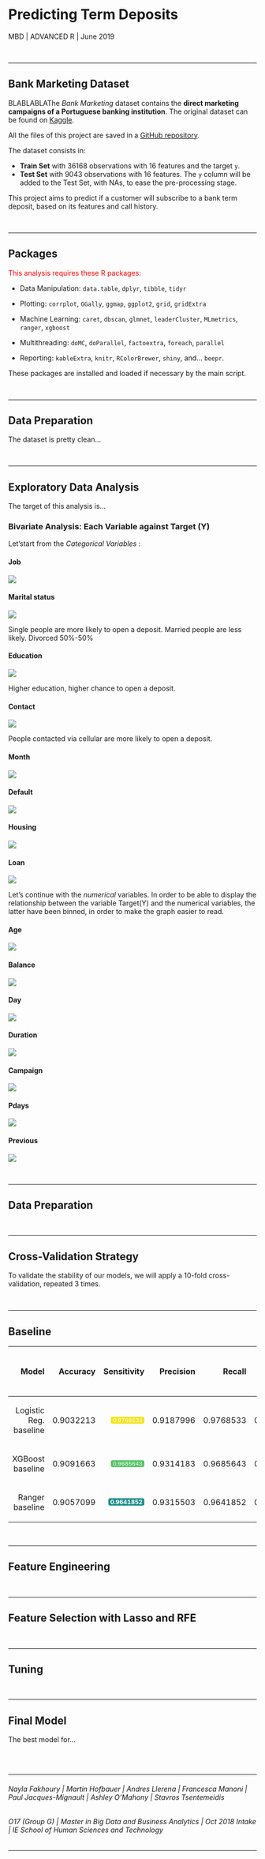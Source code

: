 Predicting Term Deposits
================
MBD | ADVANCED R | June 2019

</br>

-----

## Bank Marketing Dataset

BLABLABLAThe *Bank Marketing* dataset contains the **direct marketing
campaigns of a Portuguese banking institution**. The original dataset
can be found on
[Kaggle](https://www.kaggle.com/henriqueyamahata/bank-marketing).

All the files of this project are saved in a [GitHub
repository](https://github.com/ashomah/Bank-Marketing).

The dataset consists in:

  - **Train Set** with 36168 observations with 16 features and the
    target `y`.  
  - **Test Set** with 9043 observations with 16 features. The `y` column
    will be added to the Test Set, with NAs, to ease the pre-processing
    stage.

This project aims to predict if a customer will subscribe to a bank term
deposit, based on its features and call history.

</br>

-----

## Packages

<span style="color:red">This analysis requires these R packages:</span>

  - Data Manipulation: `data.table`, `dplyr`, `tibble`, `tidyr`

  - Plotting: `corrplot`, `GGally`, `ggmap`, `ggplot2`, `grid`,
    `gridExtra`

  - Machine Learning: `caret`, `dbscan`, `glmnet`, `leaderCluster`,
    `MLmetrics`, `ranger`, `xgboost`

  - Multithreading: `doMC`, `doParallel`, `factoextra`, `foreach`,
    `parallel`

  - Reporting: `kableExtra`, `knitr`, `RColorBrewer`, `shiny`, and…
    `beepr`.

These packages are installed and loaded if necessary by the main script.

</br>

-----

## Data Preparation

The dataset is pretty clean…

</br>

-----

## Exploratory Data Analysis

The target of this analysis is…

### Bivariate Analysis: Each Variable against Target (Y)

Let’start from the *Categorical Variables*
:

#### Job

![](Bank-Marketing-Report_files/figure-gfm/unnamed-chunk-1-1.png)<!-- -->

#### Marital status

![](Bank-Marketing-Report_files/figure-gfm/unnamed-chunk-2-1.png)<!-- -->

Single people are more likely to open a deposit. Married people are less
likely. Divorced
50%-50%

#### Education

![](Bank-Marketing-Report_files/figure-gfm/unnamed-chunk-3-1.png)<!-- -->

Higher education, higher chance to open a
deposit.

#### Contact

![](Bank-Marketing-Report_files/figure-gfm/unnamed-chunk-4-1.png)<!-- -->

People contacted via cellular are more likely to open a
deposit.

#### Month

![](Bank-Marketing-Report_files/figure-gfm/unnamed-chunk-5-1.png)<!-- -->

#### Default

![](Bank-Marketing-Report_files/figure-gfm/unnamed-chunk-6-1.png)<!-- -->

#### Housing

![](Bank-Marketing-Report_files/figure-gfm/unnamed-chunk-7-1.png)<!-- -->

#### Loan

![](Bank-Marketing-Report_files/figure-gfm/unnamed-chunk-8-1.png)<!-- -->

Let’s continue with the *numerical* variables. In order to be able to
display the relationship between the variable Target(Y) and the
numerical variables, the latter have been binned, in order to make the
graph easier to
read.

#### Age

![](Bank-Marketing-Report_files/figure-gfm/unnamed-chunk-9-1.png)<!-- -->

#### Balance

![](Bank-Marketing-Report_files/figure-gfm/unnamed-chunk-10-1.png)<!-- -->

#### Day

![](Bank-Marketing-Report_files/figure-gfm/unnamed-chunk-11-1.png)<!-- -->

#### Duration

![](Bank-Marketing-Report_files/figure-gfm/unnamed-chunk-12-1.png)<!-- -->

#### Campaign

![](Bank-Marketing-Report_files/figure-gfm/unnamed-chunk-13-1.png)<!-- -->

#### Pdays

![](Bank-Marketing-Report_files/figure-gfm/unnamed-chunk-14-1.png)<!-- -->

#### Previous

![](Bank-Marketing-Report_files/figure-gfm/unnamed-chunk-15-1.png)<!-- -->

</br>

-----

## Data Preparation

</br>

-----

## Cross-Validation Strategy

To validate the stability of our models, we will apply a 10-fold
cross-validation, repeated 3
times.

</br>

-----

## Baseline

<table class="table table-hover table-condensed" style="margin-left: auto; margin-right: auto;">

<thead>

<tr>

<th style="text-align:right;">

Model

</th>

<th style="text-align:right;">

Accuracy

</th>

<th style="text-align:right;">

Sensitivity

</th>

<th style="text-align:right;">

Precision

</th>

<th style="text-align:right;">

Recall

</th>

<th style="text-align:right;">

F1 Score

</th>

<th style="text-align:right;">

Coefficients

</th>

<th style="text-align:right;">

Train Time (min)

</th>

</tr>

</thead>

<tbody>

<tr>

<td style="text-align:right;">

Logistic Reg.
baseline

</td>

<td style="text-align:right;">

0.9032213

</td>

<td style="text-align:right;">

<span style="     color: ghostwhite;border-radius: 4px; padding-right: 4px; padding-left: 4px; background-color: rgba(241, 229, 29, 1);font-size: 11px;">0.9768533</span>

</td>

<td style="text-align:right;">

0.9187996

</td>

<td style="text-align:right;">

0.9768533

</td>

<td style="text-align:right;">

0.9469375

</td>

<td style="text-align:right;">

49

</td>

<td style="text-align:right;">

0.4

</td>

</tr>

<tr>

<td style="text-align:right;">

XGBoost
baseline

</td>

<td style="text-align:right;">

0.9091663

</td>

<td style="text-align:right;">

<span style="     color: ghostwhite;border-radius: 4px; padding-right: 4px; padding-left: 4px; background-color: rgba(87, 198, 102, 1);font-size: 11px;">0.9685643</span>

</td>

<td style="text-align:right;">

0.9314183

</td>

<td style="text-align:right;">

0.9685643

</td>

<td style="text-align:right;">

0.9496282

</td>

<td style="text-align:right;">

48

</td>

<td style="text-align:right;">

26.2

</td>

</tr>

<tr>

<td style="text-align:right;">

Ranger
baseline

</td>

<td style="text-align:right;">

0.9057099

</td>

<td style="text-align:right;">

<span style=" font-weight: bold;    color: white;border-radius: 4px; padding-right: 4px; padding-left: 4px; background-color: rgba(33, 144, 140, 1);font-size: 12px;">0.9641852</span>

</td>

<td style="text-align:right;">

0.9315503

</td>

<td style="text-align:right;">

0.9641852

</td>

<td style="text-align:right;">

0.9475868

</td>

<td style="text-align:right;">

48

</td>

<td style="text-align:right;">

83.3

</td>

</tr>

</tbody>

</table>

</br>

-----

## Feature Engineering

</br>

-----

## Feature Selection with Lasso and RFE

</br>

-----

## Tuning

</br>

-----

## Final Model

The best model
for…

<br><br>

-----

###### *Nayla Fakhoury | Martin Hofbauer | Andres Llerena | Francesca Manoni | Paul Jacques-Mignault | Ashley O’Mahony | Stavros Tsentemeidis*

###### *O17 (Group G) | Master in Big Data and Business Analytics | Oct 2018 Intake | IE School of Human Sciences and Technology*

-----
